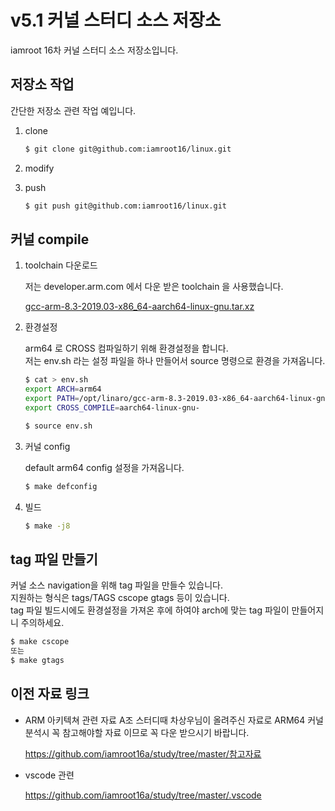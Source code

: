 v5.1 커널 스터디 소스 저장소
============================

iamroot 16차 커널 스터디 소스 저장소입니다.

저장소 작업 
---------------
간단한 저장소 관련 작업 예입니다.

1. clone

   ``` bash
   $ git clone git@github.com:iamroot16/linux.git
   ```

2. modify

3. push

   ``` bash
   $ git push git@github.com:iamroot16/linux.git
   ```

커널 compile
------------

1. toolchain 다운로드

   저는 developer.arm.com 에서 다운 받은 toolchain 을 사용했습니다.

   [gcc-arm-8.3-2019.03-x86_64-aarch64-linux-gnu.tar.xz](https://developer.arm.com/-/media/Files/downloads/gnu-a/8.3-2019.03/binrel/gcc-arm-8.3-2019.03-x86_64-aarch64-linux-gnu.tar.xz?revision=2e88a73f-d233-4f96-b1f4-d8b36e9bb0b9&la=en&hash=167687FADA00B73D20EED2A67D0939A197504ACD)

2. 환경설정
   
   arm64 로 CROSS 컴파일하기 위해 환경설정을 합니다.  
   저는 env.sh 라는 설정 파일을 하나 만들어서 source 명령으로 환경을 가져옵니다.
   
   ``` bash
   $ cat > env.sh
   export ARCH=arm64
   export PATH=/opt/linaro/gcc-arm-8.3-2019.03-x86_64-aarch64-linux-gnu/bin:$PATH
   export CROSS_COMPILE=aarch64-linux-gnu-

   $ source env.sh
   ```

3. 커널 config

	default arm64 config 설정을 가져옵니다.

	``` bash
	$ make defconfig
	```

4. 빌드

	``` bash
	$ make -j8
	```

tag 파일 만들기
---------------

커널 소스 navigation을 위해 tag 파일을 만들수 있습니다.  
지원하는 형식은 tags/TAGS cscope gtags 등이 있습니다.  
tag 파일 빌드시에도 환경설정을 가져온 후에 하여야 arch에 맞는 tag
파일이 만들어지니 주의하세요.

``` bash
$ make cscope
또는
$ make gtags
```

이전 자료 링크
--------------

* ARM 아키텍쳐 관련 자료
  A조 스터디때 차상우님이 올려주신 자료로 ARM64 커널 분석시 꼭
  참고해야할 자료 이므로 꼭 다운 받으시기 바랍니다.

  https://github.com/iamroot16a/study/tree/master/참고자료

* vscode 관련 

  https://github.com/iamroot16a/study/tree/master/.vscode

